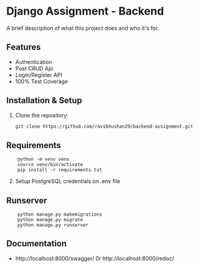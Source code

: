 # Django Assignment - Backend

A brief description of what this project does and who it's for.

## Features

- Authentication
- Post CRUD Api
- Login/Register API
- 100% Test Coverage

## Installation & Setup

1. Clone the repository:

   ```bash
   git clone https://github.com/ravibhushan29/backend-assignment.git
   
## Requirements

```
    python -m venv venv
    source venv/bin/activate
    pip install -r requirements.txt
```


2. Setup PostgreSQL credentials on .env file
## Runserver

```commandline
    python manage.py makemigrations
    python manage.py migrate
    python manage.py runserver 
```

## Documentation

- http://localhost:8000/swagger/
0r http://localhost:8000/redoc/
